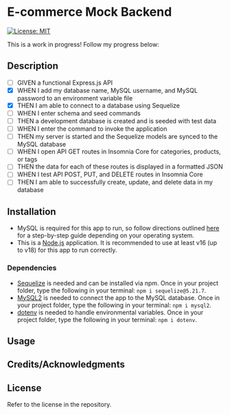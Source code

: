 # E-commerce Mock Backend

[![License: MIT](https://img.shields.io/badge/License-MIT-yellow.svg)](https://opensource.org/licenses/MIT)

This is a work in progress! Follow my progress below:

## Description

- [ ] GIVEN a functional Express.js API
- [x] WHEN I add my database name, MySQL username, and MySQL password to an environment variable file
- [x] THEN I am able to connect to a database using Sequelize
- [ ] WHEN I enter schema and seed commands
- [ ] THEN a development database is created and is seeded with test data
- [ ] WHEN I enter the command to invoke the application
- [ ] THEN my server is started and the Sequelize models are synced to the MySQL database
- [ ] WHEN I open API GET routes in Insomnia Core for categories, products, or tags
- [ ] THEN the data for each of these routes is displayed in a formatted JSON
- [ ] WHEN I test API POST, PUT, and DELETE routes in Insomnia Core
- [ ] THEN I am able to successfully create, update, and delete data in my database

## Installation

- MySQL is required for this app to run, so follow directions outlined [here](https://coding-boot-camp.github.io/full-stack/mysql/mysql-installation-guide) for a step-by-step guide depending on your operating system.
- This is a [Node.js](https://nodejs.org/en) application. It is recommended to use at least v16 (up to v18) for this app to run correctly.

### Dependencies

- [Sequelize](https://sequelize.org/) is needed and can be installed via npm. Once in your project folder, type the following in your terminal: `npm i sequelize@5.21.7`.
- [MySQL2](https://www.npmjs.com/package/mysql2) is needed to connect the app to the MySQL database. Once in your project folder, type the following in your terminal: `npm i mysql2`.
- [dotenv](https://www.npmjs.com/package/dotenv) is needed to handle environmental variables. Once in your project folder, type the following in your terminal: `npm i dotenv`.

## Usage

## Credits/Acknowledgments

## License

Refer to the license in the repository.
